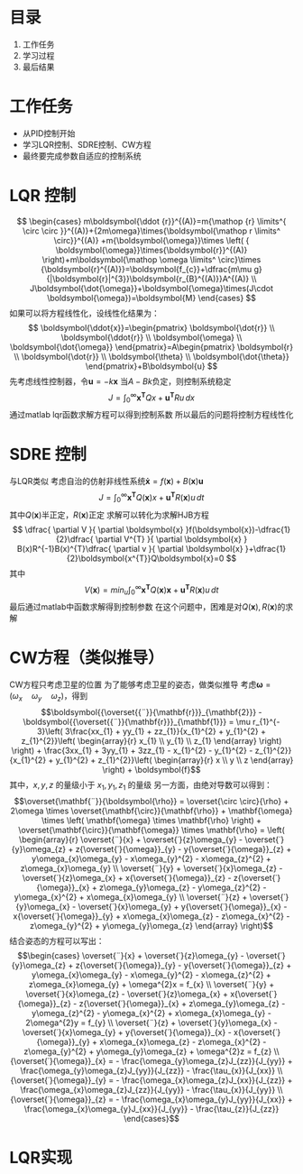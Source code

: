 # 目录
1. 工作任务
2. 学习过程
3. 最后结果

# 工作任务
- 从PID控制开始
- 学习LQR控制、SDRE控制、CW方程
- 最终要完成参数自适应的控制系统

# LQR 控制
$$
\begin{cases}
m\boldsymbol{\ddot {r}}^{(A)}=m{\mathop {r} \limits^{ \circ \circ }}^{(A)}+{2m\omega}\times{\boldsymbol{\mathop r \limits^ \circ}}^{(A)} +m{\boldsymbol{\omega}}\times \left( { \boldsymbol{\omega}}\times{\boldsymbol{r}}^{(A)} \right)+m\boldsymbol{\mathop \omega \limits^ \circ}\times {\boldsymbol{r}^{(A)}}=\boldsymbol{f_{c}}+\dfrac{m\mu g}{|\boldsymbol{r}|^{3}}\boldsymbol{r_{B}^{(A)}}A^{(A)} \\
J\boldsymbol{\dot{\omega}}+\boldsymbol{\omega}\times(J\cdot \boldsymbol{\omega})=\boldsymbol{M}
\end{cases}
$$
如果可以将方程线性化，设线性化结果为：
$$
\boldsymbol{\ddot{x}}=\begin{pmatrix}
\boldsymbol{\dot{r}} \\
\boldsymbol{\ddot{r}} \\
\boldsymbol{\omega} \\
\boldsymbol{\dot{\omega}}
\end{pmatrix}=A\begin{pmatrix}
\boldsymbol{r} \\
\boldsymbol{\dot{r}} \\
\boldsymbol{\theta} \\
\boldsymbol{\dot{\theta}}
\end{pmatrix}+B\boldsymbol{u}
$$
先考虑线性控制器，令$\boldsymbol{u}=-k\boldsymbol{x}$
当$A-Bk$负定，则控制系统稳定
$$
J=\int _{0}^{\infty}\boldsymbol{x^{T}}Qx+\boldsymbol{u^T}Ru  \, dx 
$$
通过matlab lqr函数求解方程可以得到控制系数
所以最后的问题将控制方程线性化

# SDRE 控制
与LQR类似
考虑自治的仿射非线性系统$\boldsymbol{\dot{x}}=f(\boldsymbol{x})+B(\boldsymbol{x})\boldsymbol{u}$
$$
J=\int _{0}^{\infty}\boldsymbol{x^{T}}Q(\boldsymbol{x})x+\boldsymbol{u^T}R(\boldsymbol{x})u  \, dt 
$$
其中$Q(\boldsymbol{x})$半正定，$R(\boldsymbol{x})$正定
求解可以转化为求解HJB方程
$$
\dfrac{ \partial V }{ \partial \boldsymbol{x} }f(\boldsymbol{x})-\dfrac{1}{2}\dfrac{ \partial V^{T} }{ \partial \boldsymbol{x} } B(x)R^{-1}B(x)^{T}\dfrac{ \partial v }{ \partial \boldsymbol{x} }+\dfrac{1}{2}\boldsymbol{x^{T}}Q\boldsymbol{x}=0  
$$
其中
$$
V(\boldsymbol{x})=min_{u}\int _{0}^{\infty}\boldsymbol{x^{T}}Q(\boldsymbol{x})\boldsymbol{x}+\boldsymbol{u^{T}}R(\boldsymbol{x})u \, dt 
$$
最后通过matlab中函数求解得到控制参数
在这个问题中，困难是对$Q(\boldsymbol{x}),R(\boldsymbol{x})$的求解

# CW方程（类似推导）
CW方程只考虑卫星的位置
为了能够考虑卫星的姿态，做类似推导
考虑$\boldsymbol{\omega} = (\omega_{x}\quad\omega_{y}\quad\omega_{z})$，得到
$$\boldsymbol{{\overset{{¨}}{\mathbf{r}}}_{\mathbf{2}}} - \boldsymbol{{\overset{{¨}}{\mathbf{r}}}_{\mathbf{1}}} = \mu r_{1}^{- 3}\left( 3\frac{xx_{1} + yy_{1} + zz_{1}}{x_{1}^{2} + y_{1}^{2} + z_{1}^{2}}\left( \begin{array}{r}
x_{1} \\
y_{1} \\
z_{1}
\end{array} \right) \right) + \frac{3xx_{1} + 3yy_{1} + 3zz_{1} - x_{1}^{2} - y_{1}^{2} - z_{1}^{2}}{x_{1}^{2} + y_{1}^{2} + z_{1}^{2}}\left( \begin{array}{r}
x \\
y \\
z
\end{array} \right) + \boldsymbol{f}$$
其中，$x,y,z$ 的量级小于 $x_{1},y_{1},z_{1}$ 的量级
另一方面，由绝对导数可以得到：
$$\overset{\mathbf{¨}}{\boldsymbol{\rho}} = \overset{\circ \circ}{\rho} + 2\omega \times \overset{\mathbf{\circ}}{\mathbf{\rho}} + \mathbf{\omega} \times \left( \mathbf{\omega} \times \mathbf{\rho} \right) + \overset{\mathbf{\circ}}{\mathbf{\omega}} \times \mathbf{\rho} = \left( \begin{array}{r}
\overset{¨}{x} + \overset{˙}{z}\omega_{y} - \overset{˙}{y}\omega_{z} + z{\overset{˙}{\omega}}_{y} - y{\overset{˙}{\omega}}_{z} + y\omega_{x}\omega_{y} - x\omega_{y}^{2} - x\omega_{z}^{2} + z\omega_{x}\omega_{y} \\
\overset{¨}{y} + \overset{˙}{x}\omega_{z} - \overset{˙}{z}\omega_{x} + x{\overset{˙}{\omega}}_{z} - z{\overset{˙}{\omega}}_{x} + z\omega_{y}\omega_{z} - y\omega_{z}^{2} - y\omega_{x}^{2} + x\omega_{x}\omega_{y} \\
\overset{¨}{z} + \overset{˙}{y}\omega_{x} - \overset{˙}{x}\omega_{y} + y{\overset{˙}{\omega}}_{x} - x{\overset{˙}{\omega}}_{y} + x\omega_{x}\omega_{z} - z\omega_{x}^{2} - z\omega_{y}^{2} + y\omega_{y}\omega_{z}
\end{array} \right)$$
结合姿态的方程可以写出：
$$\begin{cases}
\overset{¨}{x} + \overset{˙}{z}\omega_{y} - \overset{˙}{y}\omega_{z} + z{\overset{˙}{\omega}}_{y} - y{\overset{˙}{\omega}}_{z} + y\omega_{x}\omega_{y} - x\omega_{y}^{2} - x\omega_{z}^{2} + z\omega_{x}\omega_{y} + \omega^{2}x = f_{x} \\
\overset{¨}{y} + \overset{˙}{x}\omega_{z} - \overset{˙}{z}\omega_{x} + x{\overset{˙}{\omega}}_{z} - z{\overset{˙}{\omega}}_{x} + z\omega_{y}\omega_{z} - y\omega_{z}^{2} - y\omega_{x}^{2} + x\omega_{x}\omega_{y} - 2\omega^{2}y = f_{y} \\
\overset{¨}{z} + \overset{˙}{y}\omega_{x} - \overset{˙}{x}\omega_{y} + y{\overset{˙}{\omega}}_{x} - x{\overset{˙}{\omega}}_{y} + x\omega_{x}\omega_{z} - z\omega_{x}^{2} - z\omega_{y}^{2} + y\omega_{y}\omega_{z} + \omega^{2}z = f_{z} \\
{\overset{˙}{\omega}}_{x} = - \frac{\omega_{y}\omega_{z}J_{zz}}{J_{yy}} + \frac{\omega_{y}\omega_{z}J_{yy}}{J_{zz}} - \frac{\tau_{x}}{J_{xx}} \\
{\overset{˙}{\omega}}_{y} = - \frac{\omega_{x}\omega_{z}J_{xx}}{J_{zz}} + \frac{\omega_{x}\omega_{z}J_{zz}}{J_{yy}} - \frac{\tau_{x}}{J_{yy}} \\
{\overset{˙}{\omega}}_{z} = - \frac{\omega_{x}\omega_{y}J_{yy}}{J_{xx}} + \frac{\omega_{x}\omega_{y}J_{xx}}{J_{yy}} - \frac{\tau_{z}}{J_{zz}}
\end{cases}$$

# LQR实现